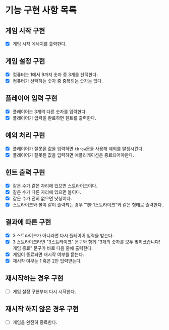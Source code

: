# 기능 구현 사항 목록

## 게임 시작 구현

- [x] 게임 시작 메세지를 출력한다.

## 게임 설정 구현

- [x] 컴퓨터는 1에서 9까지 숫자 중 3개를 선택한다.
- [x] 컴퓨터가 선택하는 숫자 중 중복되는 숫자는 없다.

## 플레이어 입력 구현

- [x] 플레이어는 3개의 다른 숫자를 입력한다.
- [x] 플레이어가 입력을 완료하면 힌트를 출력한다.

## 예외 처리 구현

- [x] 플레이어가 잘못된 값을 입력하면 `throw`문을 사용해 예외를 발생시킨다.
- [x] 플레이어가 잘못된 값을 입력하면 애플리케이션은 종료되어야한다.

## 힌트 출력 구현

- [x] 같은 수가 같은 자리에 있으면 스트라이크이다.
- [x] 같은 수가 다른 자리에 있으면 볼이다.
- [x] 같은 수가 전혀 없으면 낫싱이다.
- [x] 스트라이크와 볼이 같이 출력되는 경우 "1볼 1스트라이크"와 같은 형태로 출력한다..

## 결과에 따른 구현

- [x] 3 스트라이크가 아니라면 다시 플레이어 입력을 받는다.
- [x] 3 스트라이크라면 "3스트라이크" 문구와 함께 "3개의 숫자를 모두 맞히셨습니다! 게임 종료" 문구가 바로 다음 줄에 출력한다.
- [x] 게임이 종료되면 재시작 여부를 묻는다.
- [x] 재시작 여부는 1 혹은 2만 입력받는다.

## 재시작하는 경우 구현

- [ ] 게임 설정 구현부터 다시 시작한다.

## 재시작 하지 않은 경우 구현

- [ ] 게임을 완전히 종료한다.
